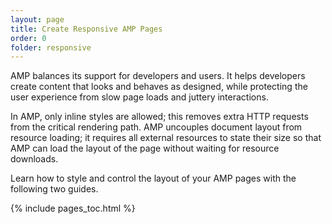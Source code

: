 ```yaml
---
layout: page
title: Create Responsive AMP Pages
order: 0
folder: responsive
---
```


AMP balances its support for developers and users.
It helps developers create content that looks and behaves as designed,
while protecting the user experience from slow page loads
and juttery interactions.

In AMP, only inline styles are allowed; this removes extra HTTP requests
from the critical rendering path.
AMP uncouples document layout from resource loading;
it requires all external resources to state their size
so that AMP can load the layout of the page without waiting for resource downloads.

Learn how to style and control the layout of your AMP pages with the following two guides.

{% include pages_toc.html %}
